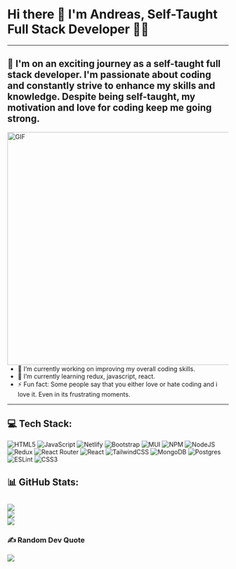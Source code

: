 # Hi there 👋 I'm Andreas, Self-Taught Full Stack Developer 👨‍💻
---
## 💫 I'm on an exciting journey as a self-taught full stack developer. I'm passionate about coding and constantly strive to enhance my skills and knowledge. Despite being self-taught, my motivation and love for coding keep me going strong.

<img align="right" alt="GIF" src="https://github.com/TennoAndros/TennoAndros/assets/95369156/7db85e40-0e04-45d9-a7dc-f223236a9b5a" width="530px" height="auto"/>


- 🔭 I’m currently working on improving my overall coding skills.
- 🌱 I’m currently learning redux, javascript, react.
- ⚡ Fun fact: Some people say that you either love or hate coding and i love it. Even in its frustrating moments.
<hr>

## 💻 Tech Stack:
![HTML5](https://img.shields.io/badge/html5-%23E34F26.svg?style=plastic&logo=html5&logoColor=white) ![JavaScript](https://img.shields.io/badge/javascript-%23323330.svg?style=plastic&logo=javascript&logoColor=%23F7DF1E) ![Netlify](https://img.shields.io/badge/netlify-%23000000.svg?style=plastic&logo=netlify&logoColor=#00C7B7) ![Bootstrap](https://img.shields.io/badge/bootstrap-%23563D7C.svg?style=plastic&logo=bootstrap&logoColor=white) ![MUI](https://img.shields.io/badge/MUI-%230081CB.svg?style=plastic&logo=material-ui&logoColor=white) ![NPM](https://img.shields.io/badge/NPM-%23000000.svg?style=plastic&logo=npm&logoColor=white) ![NodeJS](https://img.shields.io/badge/node.js-6DA55F?style=plastic&logo=node.js&logoColor=white) ![Redux](https://img.shields.io/badge/redux-%23593d88.svg?style=plastic&logo=redux&logoColor=white) ![React Router](https://img.shields.io/badge/React_Router-CA4245?style=plastic&logo=react-router&logoColor=white) ![React](https://img.shields.io/badge/react-%2320232a.svg?style=plastic&logo=react&logoColor=%2361DAFB) ![TailwindCSS](https://img.shields.io/badge/tailwindcss-%2338B2AC.svg?style=plastic&logo=tailwind-css&logoColor=white) ![MongoDB](https://img.shields.io/badge/MongoDB-%234ea94b.svg?style=plastic&logo=mongodb&logoColor=white) ![Postgres](https://img.shields.io/badge/postgres-%23316192.svg?style=plastic&logo=postgresql&logoColor=white) ![ESLint](https://img.shields.io/badge/ESLint-4B3263?style=plastic&logo=eslint&logoColor=white) ![CSS3](https://img.shields.io/badge/css3-%231572B6.svg?style=plastic&logo=css3&logoColor=white)
## 📊 GitHub Stats:
![](https://github-readme-stats.vercel.app/api?username=TennoAndros&theme=dracula&hide_border=false&include_all_commits=false&count_private=false)</br>
![](https://github-readme-streak-stats.herokuapp.com/?user=TennoAndros&theme=dracula&hide_border=false)</br>
![](https://github-readme-stats.vercel.app/api/top-langs/?username=TennoAndros&theme=dracula&hide_border=false&include_all_commits=false&count_private=false&layout=compact)
---
### ✍️ Random Dev Quote
![](https://quotes-github-readme.vercel.app/api?type=horizontal&theme=radical)
